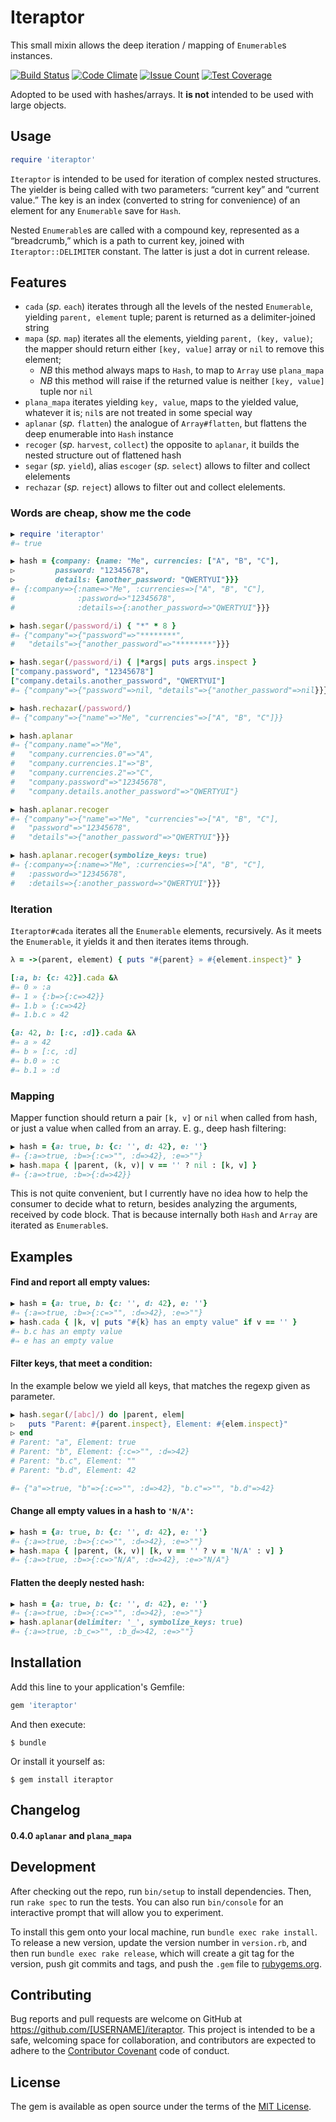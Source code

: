 # Iteraptor

This small mixin allows the deep iteration / mapping of `Enumerable`s instances.

[![Build Status](https://travis-ci.org/am-kantox/iteraptor.svg?branch=master)](https://travis-ci.org/am-kantox/iteraptor)
[![Code Climate](https://codeclimate.com/github/am-kantox/iteraptor/badges/gpa.svg)](https://codeclimate.com/github/am-kantox/iteraptor)
[![Issue Count](https://codeclimate.com/github/am-kantox/iteraptor/badges/issue_count.svg)](https://codeclimate.com/github/am-kantox/iteraptor)
[![Test Coverage](https://codeclimate.com/github/am-kantox/iteraptor/badges/coverage.svg)](https://codeclimate.com/github/am-kantox/iteraptor/coverage)

Adopted to be used with hashes/arrays. It **is not** intended to be used with
large objects.

## Usage

```ruby
require 'iteraptor'
```

`Iteraptor` is intended to be used for iteration of complex nested structures.
The yielder is being called with two parameters: “current key” and “current value.”
The key is an index (converted to string for convenience) of an element for any
`Enumerable` save for `Hash`.

Nested `Enumerable`s are called with a compound key, represented as a “breadcrumb,”
which is a path to current key, joined with `Iteraptor::DELIMITER` constant. The
latter is just a dot in current release.

## Features

* `cada` (_sp._ `each`) iterates through all the levels of the nested `Enumerable`,
yielding `parent, element` tuple; parent is returned as a delimiter-joined string
* `mapa` (_sp._ `map`) iterates all the elements, yielding `parent, (key, value)`;
the mapper should return either `[key, value]` array or `nil` to remove this
element;
  * _NB_ this method always maps to `Hash`, to map to `Array` use `plana_mapa`
  * _NB_ this method will raise if the returned value is neither `[key, value]` tuple nor `nil`
* `plana_mapa` iterates yielding `key, value`, maps to the yielded value,
whatever it is; `nil`s are not treated in some special way
* `aplanar` (_sp._ `flatten`) the analogue of `Array#flatten`, but flattens
the deep enumerable into `Hash` instance
* `recoger` (_sp._ `harvest`, `collect`) the opposite to `aplanar`, it builds
the nested structure out of flattened hash
* `segar` (_sp._ `yield`), alias `escoger` (_sp._ `select`) allows to filter
and collect elelements
* `rechazar` (_sp._ `reject`) allows to filter out and collect elelements.

### Words are cheap, show me the code

```ruby
▶ require 'iteraptor'
#⇒ true

▶ hash = {company: {name: "Me", currencies: ["A", "B", "C"],
▷         password: "12345678",
▷         details: {another_password: "QWERTYUI"}}}
#⇒ {:company=>{:name=>"Me", :currencies=>["A", "B", "C"],
#              :password=>"12345678",
#              :details=>{:another_password=>"QWERTYUI"}}}

▶ hash.segar(/password/i) { "*" * 8 }
#⇒ {"company"=>{"password"=>"********",
#   "details"=>{"another_password"=>"********"}}}

▶ hash.segar(/password/i) { |*args| puts args.inspect }
["company.password", "12345678"]
["company.details.another_password", "QWERTYUI"]
#⇒ {"company"=>{"password"=>nil, "details"=>{"another_password"=>nil}}}

▶ hash.rechazar(/password/)
#⇒ {"company"=>{"name"=>"Me", "currencies"=>["A", "B", "C"]}}

▶ hash.aplanar
#⇒ {"company.name"=>"Me",
#   "company.currencies.0"=>"A",
#   "company.currencies.1"=>"B",
#   "company.currencies.2"=>"C",
#   "company.password"=>"12345678",
#   "company.details.another_password"=>"QWERTYUI"}

▶ hash.aplanar.recoger
#⇒ {"company"=>{"name"=>"Me", "currencies"=>["A", "B", "C"],
#   "password"=>"12345678",
#   "details"=>{"another_password"=>"QWERTYUI"}}}

▶ hash.aplanar.recoger(symbolize_keys: true)
#⇒ {:company=>{:name=>"Me", :currencies=>["A", "B", "C"],
#   :password=>"12345678",
#   :details=>{:another_password=>"QWERTYUI"}}}
```

### Iteration

`Iteraptor#cada` iterates all the `Enumerable` elements, recursively. As it meets
the `Enumerable`, it yields it and then iterates items through.

```ruby
λ = ->(parent, element) { puts "#{parent} » #{element.inspect}" }

[:a, b: {c: 42}].cada &λ
#⇒ 0 » :a
#⇒ 1 » {:b=>{:c=>42}}
#⇒ 1.b » {:c=>42}
#⇒ 1.b.c » 42

{a: 42, b: [:c, :d]}.cada &λ
#⇒ a » 42
#⇒ b » [:c, :d]
#⇒ b.0 » :c
#⇒ b.1 » :d
```

### Mapping

Mapper function should return a pair `[k, v]` or `nil` when called from hash,
or just a value when called from an array. E. g., deep hash filtering:

```ruby
▶ hash = {a: true, b: {c: '', d: 42}, e: ''}
#⇒ {:a=>true, :b=>{:c=>"", :d=>42}, :e=>""}
▶ hash.mapa { |parent, (k, v)| v == '' ? nil : [k, v] }
#⇒ {:a=>true, :b=>{:d=>42}}
```

This is not quite convenient, but I currently have no idea how to help
the consumer to decide what to return, besides analyzing the arguments,
received by code block. That is because internally both `Hash` and `Array` are
iterated as `Enumerable`s.

## Examples

#### Find and report all empty values:

```ruby
▶ hash = {a: true, b: {c: '', d: 42}, e: ''}
#⇒ {:a=>true, :b=>{:c=>"", :d=>42}, :e=>""}
▶ hash.cada { |k, v| puts "#{k} has an empty value" if v == '' }
#⇒ b.c has an empty value
#⇒ e has an empty value
```

#### Filter keys, that meet a condition:

In the example below we yield all keys, that matches the regexp given as parameter.

```ruby
▶ hash.segar(/[abc]/) do |parent, elem|
▷   puts "Parent: #{parent.inspect}, Element: #{elem.inspect}"
▷ end
# Parent: "a", Element: true
# Parent: "b", Element: {:c=>"", :d=>42}
# Parent: "b.c", Element: ""
# Parent: "b.d", Element: 42

#⇒ {"a"=>true, "b"=>{:c=>"", :d=>42}, "b.c"=>"", "b.d"=>42}
```

#### Change all empty values in a hash to `'N/A'`:

```ruby
▶ hash = {a: true, b: {c: '', d: 42}, e: ''}
#⇒ {:a=>true, :b=>{:c=>"", :d=>42}, :e=>""}
▶ hash.mapa { |parent, (k, v)| [k, v == '' ? v = 'N/A' : v] }
#⇒ {:a=>true, :b=>{:c=>"N/A", :d=>42}, :e=>"N/A"}
```

#### Flatten the deeply nested hash:

```ruby
▶ hash = {a: true, b: {c: '', d: 42}, e: ''}
#⇒ {:a=>true, :b=>{:c=>"", :d=>42}, :e=>""}
▶ hash.aplanar(delimiter: '_', symbolize_keys: true)
#⇒ {:a=>true, :b_c=>"", :b_d=>42, :e=>""}
```

## Installation

Add this line to your application's Gemfile:

```ruby
gem 'iteraptor'
```

And then execute:

    $ bundle

Or install it yourself as:

    $ gem install iteraptor

## Changelog

#### 0.4.0 `aplanar` and `plana_mapa`

## Development

After checking out the repo, run `bin/setup` to install dependencies. Then, run `rake spec` to run the tests. You can also run `bin/console` for an interactive prompt that will allow you to experiment.

To install this gem onto your local machine, run `bundle exec rake install`. To release a new version, update the version number in `version.rb`, and then run `bundle exec rake release`, which will create a git tag for the version, push git commits and tags, and push the `.gem` file to [rubygems.org](https://rubygems.org).

## Contributing

Bug reports and pull requests are welcome on GitHub at https://github.com/[USERNAME]/iteraptor. This project is intended to be a safe, welcoming space for collaboration, and contributors are expected to adhere to the [Contributor Covenant](http://contributor-covenant.org) code of conduct.


## License

The gem is available as open source under the terms of the [MIT License](http://opensource.org/licenses/MIT).
